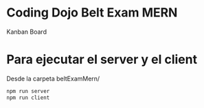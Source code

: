 # Coding Dojo Belt Exam MERN

Kanban Board

# Para ejecutar el server y el client 

Desde la carpeta beltExamMern/

```sh
npm run server
npm run client
```
